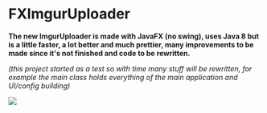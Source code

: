 # FXImgurUploader

**The new ImgurUploader is made with JavaFX (no swing), uses Java 8 but is a little faster, a lot better and much prettier, many improvements to be made since it's not finished and code to be rewritten.**

*(this project started as a test so with time many stuff will be rewritten, for example the main class holds everything of the main application and UI/config building)*

![](http://i.imgur.com/xyKFG3B.png)
